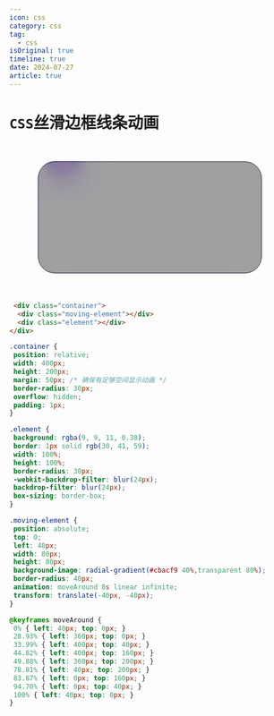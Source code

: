 ```yaml
---
icon: css
category: css
tag:
  - css
isOriginal: true
timeline: true
date: 2024-07-27
article: true
---
```


<!-- more -->

# `CSS`丝滑边框线条动画

 <div class="container">
   <div class="moving-element"></div>
   <div class="element"></div>
 </div>

 <style>
.container {
    position: relative;
    width: 400px;
    height: 200px;
    margin: 50px; /* 确保有足够空间显示动画 */
    border-radius: 30px;
    overflow: hidden;
    padding: 1px;
}

.element {
  background: rgba(9, 9, 11, 0.38);
  border: 1px solid rgb(30, 41, 59);
  width: 100%;
  height: 100%;
  border-radius: 30px;
  -webkit-backdrop-filter: blur(24px);
  backdrop-filter: blur(24px);
  box-sizing: border-box;
}

.moving-element {
    position: absolute;
    top: 0;
    left: 40px;
    width: 80px;
    height: 80px;
    background-image: radial-gradient(#cbacf9 40%,transparent 80%);
    border-radius: 40px;
    animation: moveAround 8s linear infinite;
    transform: translate(-40px, -40px);
}

@keyframes moveAround {
  0% { left: 40px; top: 0px; }
  28.93% { left: 360px; top: 0px; }
  33.99% { left: 400px; top: 40px; }
  44.82% { left: 400px; top: 160px; }
  49.88% { left: 360px; top: 200px; }
  78.81% { left: 40px; top: 200px; }
  83.87% { left: 0px; top: 160px; }
  94.70% { left: 0px; top: 40px; } 
  100% { left: 40px; top: 0px; }
}
 </style>
 
 ```html
  <div class="container">
   <div class="moving-element"></div>
   <div class="element"></div>
 </div>
 ```

 ```css
 .container {
  position: relative;
  width: 400px;
  height: 200px;
  margin: 50px; /* 确保有足够空间显示动画 */
  border-radius: 30px;
  overflow: hidden;
  padding: 1px;
}

.element {
  background: rgba(9, 9, 11, 0.38);
  border: 1px solid rgb(30, 41, 59);
  width: 100%;
  height: 100%;
  border-radius: 30px;
  -webkit-backdrop-filter: blur(24px);
  backdrop-filter: blur(24px);
  box-sizing: border-box;
}

.moving-element {
  position: absolute;
  top: 0;
  left: 40px;
  width: 80px;
  height: 80px;
  background-image: radial-gradient(#cbacf9 40%,transparent 80%);
  border-radius: 40px;
  animation: moveAround 8s linear infinite;
  transform: translate(-40px, -40px);
}

@keyframes moveAround {
  0% { left: 40px; top: 0px; }
  28.93% { left: 360px; top: 0px; }
  33.99% { left: 400px; top: 40px; }
  44.82% { left: 400px; top: 160px; }
  49.88% { left: 360px; top: 200px; }
  78.81% { left: 40px; top: 200px; }
  83.87% { left: 0px; top: 160px; }
  94.70% { left: 0px; top: 40px; } 
  100% { left: 40px; top: 0px; }
}
 ```